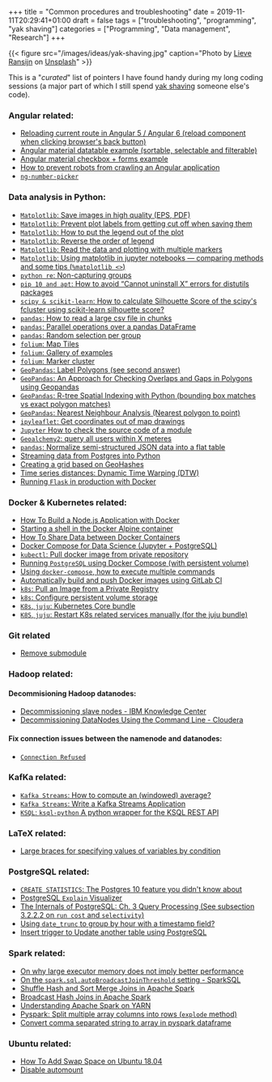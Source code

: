 +++
title = "Common procedures and troubleshooting"
date = 2019-11-11T20:29:41+01:00
draft = false
tags = ["troubleshooting", "programming", "yak shaving"]
categories = ["Programming", "Data management", "Research"]
+++

{{< figure src="/images/ideas/yak-shaving.jpg" caption="Photo by [Lieve Ransijn](https://unsplash.com/@lievemax) on [Unsplash](https://unsplash.com/photos/FsJ_vzp_NI4)" >}}

This is a "*curated*" list of pointers I have found handy during my long coding sessions (a major part of which I still spend [yak shaving](https://www.techopedia.com/definition/15511/yak-shaving) someone else's code).

### Angular related:
* [Reloading current route in Angular 5 / Angular 6 (reload component when clicking browser's back button)](https://medium.com/engineering-on-the-incline/reloading-current-route-on-click-angular-5-1a1bfc740ab2)
* [Angular material datatable example (sortable, selectable and filterable)](https://stackblitz.com/edit/angular-material2-table?file=app%2Fapp.component.ts)
* [Angular material checkbox + forms example](https://stackblitz.com/edit/angular-tyfg2z?file=app%2Fapp.component.ts)
* [How to prevent robots from crawling an Angular application](https://jeffshamley.com/blogs/how-block-robots-crawling-your-angular-application)
* [`ng-number-picker`](https://www.npmjs.com/package/ng-number-picker)

### Data analysis in Python:
* [`Matplotlib`: Save images in high quality (EPS, PDF)](https://stackoverflow.com/questions/16183462/saving-images-in-python-at-a-very-high-quality)
* [`Matplotlib`: Prevent plot labels from getting cut off when saving them](https://stackoverflow.com/questions/21288062/second-y-axis-label-getting-cut-off/21288063)
* [`Matplotlib`: How to put the legend out of the plot](https://stackoverflow.com/a/4701285/2412831)
* [`Matplotlib`: Reverse the order of legend](https://stackoverflow.com/q/34576059/2412831)
* [`Matplotlib`: Read the data and plotting with multiple markers](https://pydatascience.org/2017/12/05/read-the-data-and-plotting-with-multiple-markers/)
* [`Matplotlib`: Using matplotlib in jupyter notebooks — comparing methods and some tips (`%matplotlib <>`)](https://medium.com/@1522933668924/using-matplotlib-in-jupyter-notebooks-comparing-methods-and-some-tips-python-c38e85b40ba1)
* [`python re`: Non-capturing groups](https://stackoverflow.com/questions/18425386/re-findall-not-returning-full-match)
* [`pip 10 and apt`: How to avoid “Cannot uninstall X” errors for distutils packages
](https://stackoverflow.com/a/50396798/2412831)
* [`scipy & scikit-learn`: How to calculate Silhouette Score of the scipy's fcluster using scikit-learn silhouette score?](https://stackoverflow.com/a/28187426/2412831)
* [`pandas`: How to read a large csv file in chunks](https://stackoverflow.com/a/29334672/2412831)
* [`pandas`: Parallel operations over a pandas DataFrame](https://www.kaggle.com/gvyshnya/parallel-operations-over-a-pandas-df)
* [`pandas`: Random selection per group](https://stackoverflow.com/a/22477520/2412831)
* [`folium`: Map Tiles](https://deparkes.co.uk/2016/06/10/folium-map-tiles/)
* [`folium`: Gallery of examples](https://nbviewer.jupyter.org/github/python-visualization/folium/tree/master/examples/)
* [`folium`: Marker cluster](https://nbviewer.jupyter.org/github/python-visualization/folium/blob/master/examples/MarkerCluster.ipynb)
* [`GeoPandas`: Label Polygons (see second answer)](https://stackoverflow.com/q/38899190/2412831)
* [`GeoPandas`: An Approach for Checking Overlaps and Gaps in Polygons using Geopandas](https://medium.com/@achm.firmansyah/an-approach-for-checking-overlaps-and-gaps-in-polygons-using-geopandas-ebd6606e7f70)
* [`GeoPandas`: R-tree Spatial Indexing with Python (bounding box matches vs exact polygon matches)](https://geoffboeing.com/2016/10/r-tree-spatial-index-python/)
* [`GeoPandas`: Nearest Neighbour Analysis (Nearest polygon to point)](https://automating-gis-processes.github.io/2017/lessons/L3/nearest-neighbour.html)
* [`ipyleaflet`: Get coordinates out of map drawings](https://github.com/jupyter-widgets/ipyleaflet/issues/290)
* [`Jupyter` How to check the source code of a module](https://stackoverflow.com/a/40941511/2412831)
* [`Geoalchemy2`: query all users within X meteres](https://stackoverflow.com/q/20803878/2412831)
* [`pandas`: Normalize semi-structured JSON data into a flat table](https://pandas.pydata.org/pandas-docs/stable/reference/api/pandas.io.json.json_normalize.html)
* [Streaming data from Postgres into Python](https://stackoverflow.com/a/22002048/2412831)
* [Creating a grid based on GeoHashes](https://blog.tafkas.net/2018/09/28/creating-a-grid-based-on-geohashes/)
* [Time series distances: Dynamic Time Warping (DTW) ](https://github.com/wannesm/dtaidistance)
* [Running `Flask` in production with Docker](https://medium.com/@smirnov.am/running-flask-in-production-with-docker-1932c88f14d0)

### Docker & Kubernetes related:
* [How To Build a Node.js Application with Docker](https://www.digitalocean.com/community/tutorials/how-to-build-a-node-js-application-with-docker)
* [Starting a shell in the Docker Alpine container](https://stackoverflow.com/a/35689633/2412831)
* [How To Share Data between Docker Containers](https://www.digitalocean.com/community/tutorials/how-to-share-data-between-docker-containers#step-1-%E2%80%94-creating-an-independent-volume)
* [Docker Compose for Data Science (Jupyter + PostgreSQL)](https://www.andrewmahon.info/blog/docker-compose-data-science/)
* [`kubectl`: Pull docker image from private repository](https://github.com/kubernetes/kubernetes/issues/41536#issuecomment-280354231)
* [Running `PostgreSQL` using Docker Compose (with persistent volume)](https://linuxhint.com/run_postgresql_docker_compose/)
* [Using `docker-compose`, how to execute multiple commands](https://stackoverflow.com/a/30064175/2412831)
* [Automatically build and push Docker images using GitLab CI](https://angristan.xyz/build-push-docker-images-gitlab-ci/)
* [`k8s`: Pull an Image from a Private Registry](https://kubernetes.io/docs/tasks/configure-pod-container/pull-image-private-registry/)
* [`k8s`: Configure persistent volume storage](https://kubernetes.io/docs/tasks/configure-pod-container/configure-persistent-volume-storage/)
* [`K8s`, `juju`: Kubernetes Core bundle](https://jaas.ai/kubernetes-core/bundle/815)
* [`K8S`, `juju`: Restart K8s related services manually (for the juju bundle)](https://github.com/charmed-kubernetes/bundle/issues/357#issuecomment-316542831)

### Git related
* [Remove submodule](https://stackoverflow.com/a/16162000/2412831)

### Hadoop related:
#### Decommisioning Hadoop datanodes:
* [Decommissioning slave nodes - IBM Knowledge Center](https://www.ibm.com/support/knowledgecenter/en/SSPT3X_4.1.0/com.ibm.swg.im.infosphere.biginsights.admin.doc/doc/iop_decom_nodes.html)
* [Decommissioning DataNodes Using the Command Line - Cloudera](https://www.cloudera.com/documentation/enterprise/5-9-x/topics/cdh_ig_decommision_datanodes.html)

#### Fix connection issues between the namenode and datanodes:
* [`Connection Refused`](https://wiki.apache.org/hadoop/ConnectionRefused)

### KafKa related:

* [`Kafka Streams`: How to compute an (windowed) average?](https://cwiki.apache.org/confluence/display/KAFKA/Kafka+Stream+Usage+Patterns)
* [`Kafka Streams`: Write a Kafka Streams Application](https://kafka.apache.org/23/documentation/streams/tutorial)
* [`KSQL`: `ksql-python` A python wrapper for the KSQL REST API](https://github.com/bryanyang0528/ksql-python)

### LaTeX related:
* [Large braces for specifying values of variables by condition](https://tex.stackexchange.com/a/9068)

### PostgreSQL related:
* [`CREATE STATISTICS`: The Postgres 10 feature you didn't know about](https://www.citusdata.com/blog/2018/03/06/postgres-planner-and-its-usage-of-statistics/)
* [PostgreSQL `Explain` Visualizer](http://tatiyants.com/pev/)
* [The Internals of PostgreSQL: Ch. 3 Query Processing (See subsection 3.2.2.2 on `run cost` and `selectivity`)](http://www.interdb.jp/pg/pgsql03.html)
* [Using `date_trunc` to group by hour with a timestamp field?](https://stackoverflow.com/a/42118080/2412831)
* [Insert trigger to Update another table using PostgreSQL](https://stackoverflow.com/questions/12343984/insert-trigger-to-update-another-table-using-postgresql)

### Spark related:
* [On why large executor memory does not imply better performance](https://community.hortonworks.com/questions/144181/num-executors-and-executor-memory-in-spark.html)
* [On the `spark.sql.autoBroadcastJoinThreshold` setting - SparkSQL](https://community.hortonworks.com/questions/144181/num-executors-and-executor-memory-in-spark.html)
* [Shuffle Hash and Sort Merge Joins in Apache Spark](https://sujithjay.com/spark-sql/2018/06/28/Shuffle-Hash-and-Sort-Merge-Joins-in-Apache-Spark/)
* [Broadcast Hash Joins in Apache Spark](https://sujithjay.com/spark-sql/2018/02/17/Broadcast-Hash-Joins-in-Apache-Spark/)
* [Understanding Apache Spark on YARN](https://sujithjay.com/2018/07/24/Understanding-Apache-Spark-on-YARN/)
* [Pyspark: Split multiple array columns into rows (`explode` method)](https://stackoverflow.com/a/41027619/2412831)
* [Convert comma separated string to array in pyspark dataframe](https://stackoverflow.com/a/38189294/2412831)

### Ubuntu related:
* [How To Add Swap Space on Ubuntu 18.04](https://www.digitalocean.com/community/tutorials/how-to-add-swap-space-on-ubuntu-18-04)
* [Disable automount](https://help.ubuntu.com/community/Mount/USB)

